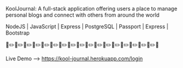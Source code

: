 KoolJournal: A full-stack application offering users a place to manage personal blogs and connect with others from around the world

NodeJS | JavaScript | Express | PostgreSQL | Passport | Express | Bootstrap

📕✏️📕✏️📕✏️📕✏️📕✏️📕✏️📕✏️📕✏️📕✏️📕✏️📕✏️📕✏️📕✏️📕✏️📕✏️📕✏️📕✏️📕

Live Demo --> https://kool-journal.herokuapp.com/login
